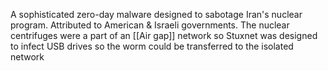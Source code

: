 A sophisticated zero-day malware designed to sabotage Iran's nuclear program. Attributed to American & Israeli governments.
The nuclear centrifuges were a part of an [[Air gap]] network so Stuxnet was designed to infect USB drives so the worm could be transferred to the isolated network